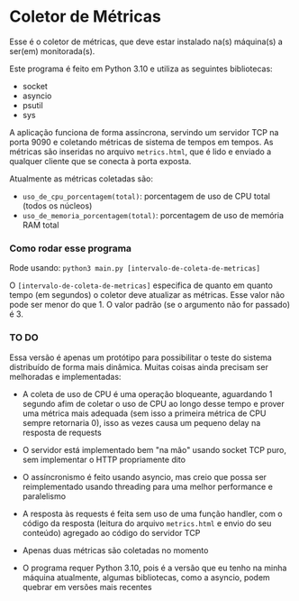 # Coletor de Métricas

Esse é o coletor de métricas, que deve estar instalado na(s) máquina(s) a ser(em) monitorada(s).

Este programa é feito em Python 3.10 e utiliza as seguintes bibliotecas:

- socket
- asyncio
- psutil
- sys

A aplicação funciona de forma assíncrona, servindo um servidor TCP na porta 9090 e coletando métricas de sistema de tempos em tempos. As métricas são inseridas no arquivo `metrics.html`, que é lido e enviado a qualquer cliente que se conecta à porta exposta.

Atualmente as métricas coletadas são:

- `uso_de_cpu_porcentagem(total)`: porcentagem de uso de CPU total (todos os núcleos)
- `uso_de_memoria_porcentagem(total)`: porcentagem de uso de memória RAM total

### Como rodar esse programa

Rode usando: `python3 main.py [intervalo-de-coleta-de-metricas]`

O `[intervalo-de-coleta-de-metricas]` especifica de quanto em quanto tempo (em segundos) o coletor deve atualizar as métricas. Esse valor não pode ser menor do que 1. O valor padrão (se o argumento não for passado) é 3.

### TO DO

Essa versão é apenas um protótipo para possibilitar o teste do sistema distribuído de forma mais dinâmica. Muitas coisas ainda precisam ser melhoradas e implementadas:

- A coleta de uso de CPU é uma operação bloqueante, aguardando 1 segundo afim de coletar o uso de CPU ao longo desse tempo e prover uma métrica mais adequada (sem isso a primeira métrica de CPU sempre retornaria 0), isso as vezes causa um pequeno delay na resposta de requests

- O servidor está implementado bem "na mão" usando socket TCP puro, sem implementar o HTTP propriamente dito

- O assíncronismo é feito usando asyncio, mas creio que possa ser reimplementado usando threading para uma melhor performance e paralelismo

- A resposta às requests é feita sem uso de uma função handler, com o código da resposta (leitura do arquivo `metrics.html` e envio do seu conteúdo) agregado ao código do servidor TCP

- Apenas duas métricas são coletadas no momento

- O programa requer Python 3.10, pois é a versão que eu tenho na minha máquina atualmente, algumas bibliotecas, como a asyncio, podem quebrar em versões mais recentes

